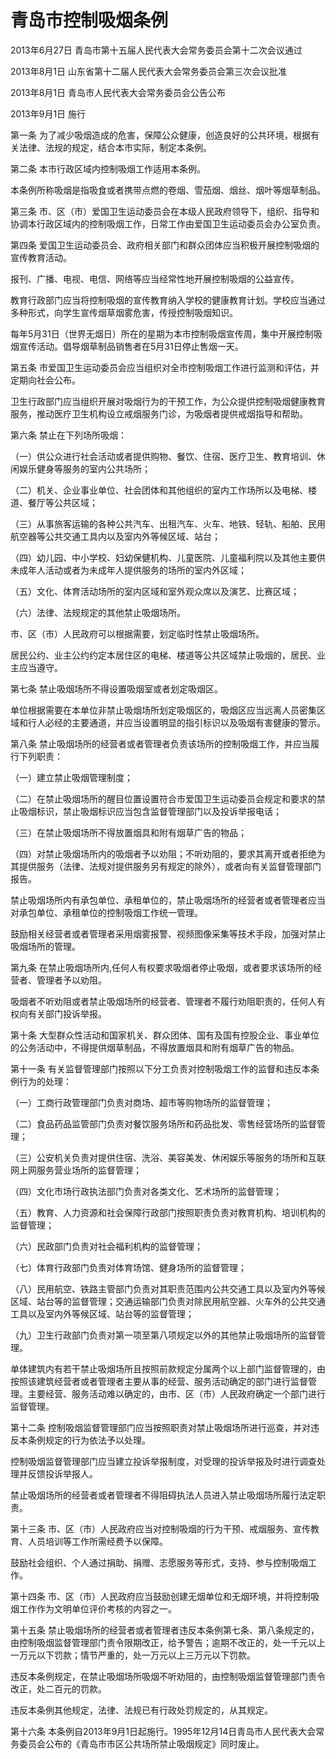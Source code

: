 # 青岛市控制吸烟条例

2013年6月27日 青岛市第十五届人民代表大会常务委员会第十二次会议通过

2013年8月1日 山东省第十二届人民代表大会常务委员会第三次会议批准

2013年8月1日 青岛市人民代表大会常务委员会公告公布

2013年9月1日 施行



第一条 为了减少吸烟造成的危害，保障公众健康，创造良好的公共环境，根据有关法律、法规的规定，结合本市实际，制定本条例。

第二条 本市行政区域内控制吸烟工作适用本条例。

本条例所称吸烟是指吸食或者携带点燃的卷烟、雪茄烟、烟丝、烟叶等烟草制品。

第三条 市、区（市）爱国卫生运动委员会在本级人民政府领导下，组织、指导和协调本行政区域内的控制吸烟工作，日常工作由爱国卫生运动委员会办公室负责。

第四条 爱国卫生运动委员会、政府相关部门和群众团体应当积极开展控制吸烟的宣传教育活动。

报刊、广播、电视、电信、网络等应当经常性地开展控制吸烟的公益宣传。

教育行政部门应当将控制吸烟的宣传教育纳入学校的健康教育计划。学校应当通过多种形式，向学生宣传烟草烟雾危害，传授控制吸烟知识。

每年5月31日（世界无烟日）所在的星期为本市控制吸烟宣传周，集中开展控制吸烟宣传活动。倡导烟草制品销售者在5月31日停止售烟一天。

第五条 市爱国卫生运动委员会应当组织对全市控制吸烟工作进行监测和评估，并定期向社会公布。

卫生行政部门应当组织开展对吸烟行为的干预工作，为公众提供控制吸烟健康教育服务，推动医疗卫生机构设立戒烟服务门诊，为吸烟者提供戒烟指导和帮助。

第六条 禁止在下列场所吸烟：

（一）供公众进行社会活动或者提供购物、餐饮、住宿、医疗卫生、教育培训、休闲娱乐健身等服务的室内公共场所；

（二）机关、企业事业单位、社会团体和其他组织的室内工作场所以及电梯、楼道、餐厅等公共区域；

（三）从事旅客运输的各种公共汽车、出租汽车、火车、地铁、轻轨、船舶、民用航空器等公共交通工具内以及室内外等候区域、站台；

（四）幼儿园、中小学校、妇幼保健机构、儿童医院、儿童福利院以及其他主要供未成年人活动或者为未成年人提供服务的场所的室内外区域；

（五）文化、体育活动场所的室内区域和室外观众席以及演艺、比赛区域；

（六）法律、法规规定的其他禁止吸烟场所。

市、区（市）人民政府可以根据需要，划定临时性禁止吸烟场所。

居民公约、业主公约约定本居住区的电梯、楼道等公共区域禁止吸烟的，居民、业主应当遵守。

第七条 禁止吸烟场所不得设置吸烟室或者划定吸烟区。

单位根据需要在本单位非禁止吸烟场所划定吸烟区的，吸烟区应当远离人员密集区域和行人必经的主要通道，并应当设置明显的指引标识以及吸烟有害健康的警示。

第八条 禁止吸烟场所的经营者或者管理者负责该场所的控制吸烟工作，并应当履行下列职责：

（一）建立禁止吸烟管理制度；

（二）在禁止吸烟场所的醒目位置设置符合市爱国卫生运动委员会规定和要求的禁止吸烟标识，禁止吸烟标识应当包含监督管理部门以及投诉举报电话；

（三）在禁止吸烟场所不得放置烟具和附有烟草广告的物品；

（四）对禁止吸烟场所内的吸烟者予以劝阻；不听劝阻的，要求其离开或者拒绝为其提供服务（法律、法规对提供服务另有规定的除外），或者向有关监督管理部门报告。

禁止吸烟场所内有承包单位、承租单位的，禁止吸烟场所的经营者或者管理者应当对承包单位、承租单位的控制吸烟工作统一管理。

鼓励相关经营者或者管理者采用烟雾报警、视频图像采集等技术手段，加强对禁止吸烟场所的管理。

第九条 在禁止吸烟场所内,任何人有权要求吸烟者停止吸烟，或者要求该场所的经营者、管理者予以劝阻。

吸烟者不听劝阻或者禁止吸烟场所的经营者、管理者不履行劝阻职责的，任何人有权向有关部门投诉举报。

第十条 大型群众性活动和国家机关、群众团体、国有及国有控股企业、事业单位的公务活动中，不得提供烟草制品，不得放置烟具和附有烟草广告的物品。

第十一条 有关监督管理部门按照以下分工负责对控制吸烟工作的监督和违反本条例行为的处理：

（一）工商行政管理部门负责对商场、超市等购物场所的监督管理；

（二）食品药品监管部门负责对餐饮服务场所和药品批发、零售经营场所的监督管理；

（三）公安机关负责对提供住宿、洗浴、美容美发、休闲娱乐等服务的场所和互联网上网服务营业场所的监督管理；

（四）文化市场行政执法部门负责对各类文化、艺术场所的监督管理；

（五）教育、人力资源和社会保障行政部门按照职责负责对教育机构、培训机构的监督管理；

（六）民政部门负责对社会福利机构的监督管理；

（七）体育行政部门负责对体育场馆、健身场所的监督管理；

（八）民用航空、铁路主管部门负责对其职责范围内公共交通工具以及室内外等候区域、站台等的监督管理；交通运输部门负责对除民用航空器、火车外的公共交通工具以及室内外等候区域、站台等的监督管理；

（九）卫生行政部门负责对第一项至第八项规定以外的其他禁止吸烟场所的监督管理。

单体建筑内有若干禁止吸烟场所且按照前款规定分属两个以上部门监督管理的，由按照该建筑经营者或者管理者主要从事的经营、服务活动确定的部门进行监督管理。主要经营、服务活动难以确定的，由市、区（市）人民政府确定一个部门进行监督管理。

第十二条 控制吸烟监督管理部门应当按照职责对禁止吸烟场所进行巡查，并对违反本条例规定的行为依法予以处理。

控制吸烟监督管理部门应当建立投诉举报制度，对受理的投诉举报及时进行调查处理并反馈投诉举报人。

禁止吸烟场所的经营者或者管理者不得阻碍执法人员进入禁止吸烟场所履行法定职责。

第十三条 市、区（市）人民政府应当对控制吸烟的行为干预、戒烟服务、宣传教育、人员培训等工作所需经费予以保障。

鼓励社会组织、个人通过捐助、捐赠、志愿服务等形式，支持、参与控制吸烟工作。

第十四条 市、区（市）人民政府应当鼓励创建无烟单位和无烟环境，并将控制吸烟工作作为文明单位评价考核的内容之一。

第十五条 禁止吸烟场所的经营者或者管理者违反本条例第七条、第八条规定的，由控制吸烟监督管理部门责令限期改正，给予警告；逾期不改正的，处一千元以上一万元以下罚款；情节严重的，处一万元以上三万元以下罚款。

违反本条例规定，在禁止吸烟场所吸烟不听劝阻的，由控制吸烟监督管理部门责令改正，处二百元的罚款。

违反本条例其他规定，法律、法规已有行政处罚规定的，从其规定。

第十六条 本条例自2013年9月1日起施行。1995年12月14日青岛市人民代表大会常务委员会公布的《青岛市市区公共场所禁止吸烟规定》同时废止。